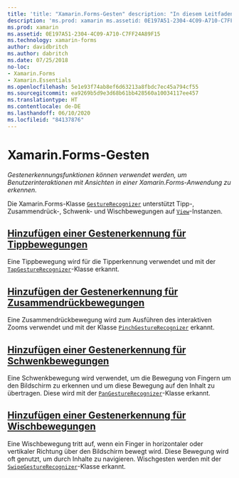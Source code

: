 ```yaml
---
title: 'title: "Xamarin.Forms-Gesten" description: "In diesem Leitfaden wird erläutert, wie die Gestenerkennungsfunktionen von Xamarin.Forms zum Erkennen von Benutzerinteraktionen mit Ansichten in einer Xamarin.Forms-Anwendung verwendet werden können."'
description: 'ms.prod: xamarin ms.assetid: 0E197A51-2304-4C09-A710-C7FF24A89F15 ms.technology: xamarin-forms author: davidbritch ms.author: dabritch ms.date: 07/25/2018 no-loc: [Xamarin.Forms, Xamarin.Essentials]'
ms.prod: xamarin
ms.assetid: 0E197A51-2304-4C09-A710-C7FF24A89F15
ms.technology: xamarin-forms
author: davidbritch
ms.author: dabritch
ms.date: 07/25/2018
no-loc:
- Xamarin.Forms
- Xamarin.Essentials
ms.openlocfilehash: 5e1e93f74ab8ef6d63213a8fbdc7ec45a794cf55
ms.sourcegitcommit: ea9269b5d9e3d68b61bb428560a10034117ee457
ms.translationtype: HT
ms.contentlocale: de-DE
ms.lasthandoff: 06/10/2020
ms.locfileid: "84137876"
---
```

# <a name="xamarinforms-gestures"></a>Xamarin.Forms-Gesten

_Gestenerkennungsfunktionen können verwendet werden, um Benutzerinteraktionen mit Ansichten in einer Xamarin.Forms-Anwendung zu erkennen._

Die Xamarin.Forms-Klasse [`GestureRecognizer`](xref:Xamarin.Forms.GestureRecognizer) unterstützt Tipp-, Zusammendrück-, Schwenk- und Wischbewegungen auf [`View`](xref:Xamarin.Forms.View)-Instanzen.

## <a name="adding-a-tap-gesture-recognizer"></a>[Hinzufügen einer Gestenerkennung für Tippbewegungen](tap.md)

Eine Tippbewegung wird für die Tipperkennung verwendet und mit der [`TapGestureRecognizer`](xref:Xamarin.Forms.TapGestureRecognizer)-Klasse erkannt.

## <a name="adding-a-pinch-gesture-recognizer"></a>[Hinzufügen der Gestenerkennung für Zusammendrückbewegungen](pinch.md)

Eine Zusammendrückbewegung wird zum Ausführen des interaktiven Zooms verwendet und mit der Klasse [`PinchGestureRecognizer`](xref:Xamarin.Forms.PinchGestureRecognizer) erkannt.

## <a name="adding-a-pan-gesture-recognizer"></a>[Hinzufügen einer Gestenerkennung für Schwenkbewegungen](pan.md)

Eine Schwenkbewegung wird verwendet, um die Bewegung von Fingern um den Bildschirm zu erkennen und um diese Bewegung auf den Inhalt zu übertragen. Diese wird mit der [`PanGestureRecognizer`](xref:Xamarin.Forms.PanGestureRecognizer)-Klasse erkannt.

## <a name="adding-a-swipe-gesture-recognizer"></a>[Hinzufügen einer Gestenerkennung für Wischbewegungen](swipe.md)

Eine Wischbewegung tritt auf, wenn ein Finger in horizontaler oder vertikaler Richtung über den Bildschirm bewegt wird. Diese Bewegung wird oft genutzt, um durch Inhalte zu navigieren. Wischgesten werden mit der [`SwipeGestureRecognizer`](xref:Xamarin.Forms.SwipeGestureRecognizer)-Klasse erkannt.
